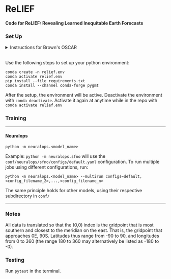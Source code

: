 # ReLIEF

**Code for ReLIEF: Revealing Learned Inequitable Earth Forecasts**

### Set Up

<details>
<summary>Instructions for Brown's OSCAR</summary>

Before doing the below steps, make sure to:
```
module load miniconda3/23.11.0s
conda init bash
```
More instructions available on [CCV's website](https://docs.ccv.brown.edu/oscar/software/miniconda)
</details>
</br>

Use the following steps to set up your python environment:
```
conda create -n relief.env
conda activate relief.env
pip install --file requirements.txt
conda install --channel conda-forge pygmt
```
After the setup, the environment will be active.
Deactivate the environment with `conda deactivate`.
Activate it again at anytime while in the repo with `conda activate relief.env`

### Training

--- 

#### Neuralops

```
python -m neuralops.<model_name>
```

Example: `python -m neuralops.sfno` will use the `conf/neuralops/sfno/configs/default.yaml` configuration. To run multiple jobs using different configurations, run:

```
python -m neuralops.<model_name> --multirun configs=default,<config_filename_2>,...,<config_filename_n>
```

The same principle holds for other models, using their respective subdirectory in `conf/`

---

### Notes

All data is translated so that the (0,0) index is the gridpoint that is most southern and closest to the meridian on the east. That is, the gridpoint that approaches 0E, 90S. Latitudes thus range from -90 to 90, and longitudes from 0 to 360 (the range 180 to 360 may alternatively be listed as -180 to -0).

### Testing

Run `pytest` in the terminal.
